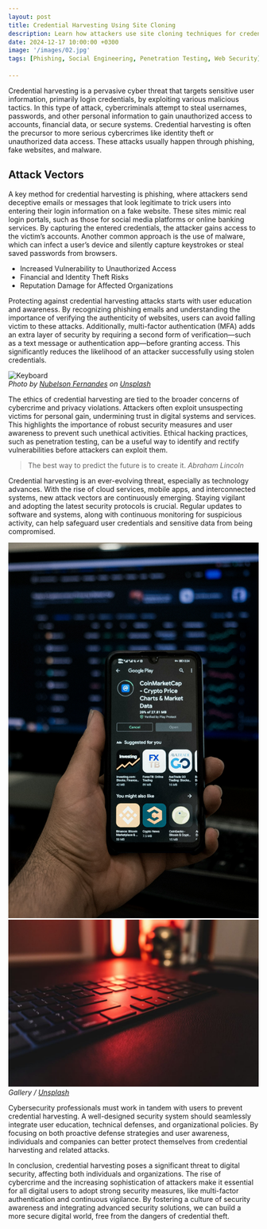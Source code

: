 ```yaml
---
layout: post
title: Credential Harvesting Using Site Cloning
description: Learn how attackers use site cloning techniques for credential harvesting and how to identify and defend against these attacks.
date: 2024-12-17 10:00:00 +0300
image: '/images/02.jpg'
tags: [Phishing, Social Engineering, Penetration Testing, Web Security]

---
```

Credential harvesting is a pervasive cyber threat that targets sensitive user information, primarily login credentials, by exploiting various malicious tactics. In this type of attack, cybercriminals attempt to steal usernames, passwords, and other personal information to gain unauthorized access to accounts, financial data, or secure systems. Credential harvesting is often the precursor to more serious cybercrimes like identity theft or unauthorized data access. These attacks usually happen through phishing, fake websites, and malware.

## Attack Vectors

A key method for credential harvesting is phishing, where attackers send deceptive emails or messages that look legitimate to trick users into entering their login information on a fake website. These sites mimic real login portals, such as those for social media platforms or online banking services. By capturing the entered credentials, the attacker gains access to the victim’s accounts. Another common approach is the use of malware, which can infect a user’s device and silently capture keystrokes or steal saved passwords from browsers.

* Increased Vulnerability to Unauthorized Access
* Financial and Identity Theft Risks
* Reputation Damage for Affected Organizations

Protecting against credential harvesting attacks starts with user education and awareness. By recognizing phishing emails and understanding the importance of verifying the authenticity of websites, users can avoid falling victim to these attacks. Additionally, multi-factor authentication (MFA) adds an extra layer of security by requiring a second form of verification—such as a text message or authentication app—before granting access. This significantly reduces the likelihood of an attacker successfully using stolen credentials.

<div class="gallery-box">
  <div class="gallery">
    <img src="/workspaces/cyberfolio/images/02-1.jpg" loading="lazy" alt="Keyboard">
  </div>
  <em>Photo by <a href="https://unsplash.com/@nublson">Nubelson Fernandes</a> on <a href="https://unsplash.com/photos/persons-hand-on-black-computer-keyboard-Y376h7VN27c">Unsplash</a></em>
</div>

The ethics of credential harvesting are tied to the broader concerns of cybercrime and privacy violations. Attackers often exploit unsuspecting victims for personal gain, undermining trust in digital systems and services. This highlights the importance of robust security measures and user awareness to prevent such unethical activities. Ethical hacking practices, such as penetration testing, can be a useful way to identify and rectify vulnerabilities before attackers can exploit them.

> The best way to predict the future is to create it.
> <cite>Abraham Lincoln</cite>

Credential harvesting is an ever-evolving threat, especially as technology advances. With the rise of cloud services, mobile apps, and interconnected systems, new attack vectors are continuously emerging. Staying vigilant and adopting the latest security protocols is crucial. Regular updates to software and systems, along with continuous monitoring for suspicious activity, can help safeguard user credentials and sensitive data from being compromised.

<div class="gallery-box">
  <div class="gallery gallery-columns-2">
    <img src="/images/02-2.jpg" loading="lazy" alt="Keyboard">
    <img src="/images/02-3.jpg" loading="lazy" alt="Keyboard">
  </div>
  <em>Gallery / <a href="https://unsplash.com/">Unsplash</a></em>
</div>

Cybersecurity professionals must work in tandem with users to prevent credential harvesting. A well-designed security system should seamlessly integrate user education, technical defenses, and organizational policies. By focusing on both proactive defense strategies and user awareness, individuals and companies can better protect themselves from credential harvesting and related attacks.

In conclusion, credential harvesting poses a significant threat to digital security, affecting both individuals and organizations. The rise of cybercrime and the increasing sophistication of attackers make it essential for all digital users to adopt strong security measures, like multi-factor authentication and continuous vigilance. By fostering a culture of security awareness and integrating advanced security solutions, we can build a more secure digital world, free from the dangers of credential theft.